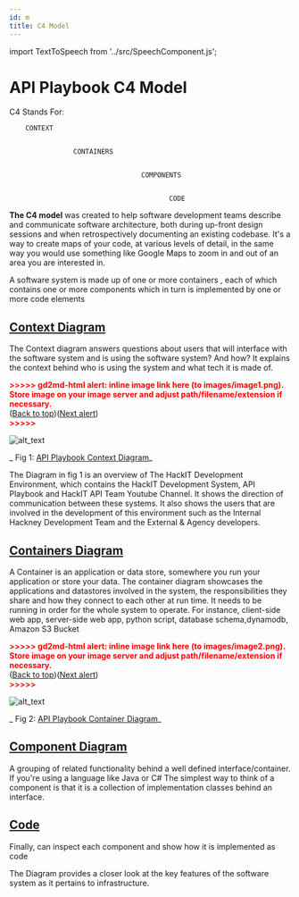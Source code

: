 ```yaml
---
id: m
title: C4 Model
---
```


import TextToSpeech from '../src/SpeechComponent.js';

<TextToSpeech>

#  API Playbook C4 Model

C4 Stands For:


        CONTEXT


                    CONTAINERS


            				         COMPONENTS


                                            CODE 

**The C4 model** was created to help software development teams describe and communicate software architecture, both during up-front design sessions and when retrospectively documenting an existing codebase. It's a way to create maps of your code, at various levels of detail, in the same way you would use something like Google Maps to zoom in and out of an area you are interested in.

A software system is made up of one or more containers , each of which contains one or more components which in turn is implemented by one or more code elements

## <span style="text-decoration:underline;">Context Diagram</span>

The Context diagram answers questions about users that will interface with the software system and  is using the software system? And how? It explains the context behind who is using the system and what tech it is made of.



<p id="gdcalert1" ><span style="color: red; font-weight: bold">>>>>>  gd2md-html alert: inline image link here (to images/image1.png). Store image on your image server and adjust path/filename/extension if necessary. </span><br>(<a href="#">Back to top</a>)(<a href="#gdcalert2">Next alert</a>)<br><span style="color: red; font-weight: bold">>>>>> </span></p>


![alt_text](images/c4-model-context.png "image_tooltip")


_                                            Fig 1: [API Playbook Context Diagram](https://c4model.com/#SystemContextDiagram)_

The Diagram in fig 1 is an overview of The HackIT Development Environment, which contains the HackIT Development System, API Playbook and HackIT API Team Youtube Channel. It shows the direction of communication between these systems. It also shows the users that are involved in the development of this environment such as the Internal Hackney Development Team and the External & Agency developers.


## <span style="text-decoration:underline;">Containers Diagram</span>

A Container is an application or data store, somewhere you run your application or store your data. The container diagram  showcases the applications and datastores involved in the system, the responsibilities they share and how they connect to each other at run time. It needs to be running in order for the whole system to operate. For instance, client-side web app, server-side web app, python script, database schema,dynamodb, Amazon S3 Bucket

<p id="gdcalert2" ><span style="color: red; font-weight: bold">>>>>>  gd2md-html alert: inline image link here (to images/image2.png). Store image on your image server and adjust path/filename/extension if necessary. </span><br>(<a href="#">Back to top</a>)(<a href="#gdcalert3">Next alert</a>)<br><span style="color: red; font-weight: bold">>>>>> </span></p>

![alt_text](images/c4-model-container.png "image_tooltip")

_                                         Fig 2: [API Playbook Container Diagram](https://c4model.com/#ContainerDiagram)_

## <span style="text-decoration:underline;">Component Diagram</span>

A grouping of related functionality behind a well defined interface/container.  If you're using a language like Java or C# The simplest way to think of a component is that it is a collection of implementation classes behind an interface.

## <span style="text-decoration:underline;">Code</span>

Finally, can inspect each component and show how it is implemented as code

The Diagram provides a closer look at the key features of the software system as it pertains to infrastructure.


</TextToSpeech>
 
